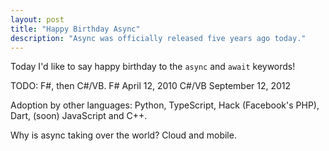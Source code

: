 ```yaml
---
layout: post
title: "Happy Birthday Async"
description: "Async was officially released five years ago today."
---
```


Today I'd like to say happy birthday to the `async` and `await` keywords!

TODO: F#, then C#/VB.
F# April 12, 2010
C#/VB September 12, 2012

Adoption by other languages: Python, TypeScript, Hack (Facebook's PHP), Dart, (soon) JavaScript and C++.

Why is async taking over the world? Cloud and mobile.